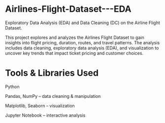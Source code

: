 # Airlines-Flight-Dataset---EDA
Exploratory Data Analysis (EDA) and Data Cleaning (DC) on the Airline Flight Dataset.

This project explores and analyzes the Airlines Flight Dataset to gain insights into flight pricing, duration, routes, and travel patterns. 
The analysis includes data cleaning, exploratory data analysis (EDA), and visualization to uncover key trends that impact ticket pricing and customer choices.

# Tools & Libraries Used

Python

Pandas, NumPy – data cleaning & manipulation

Matplotlib, Seaborn – visualization

Jupyter Notebook – interactive analysis

